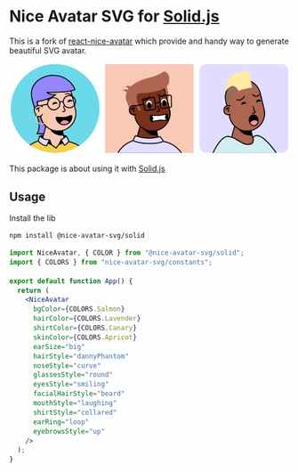 # Nice Avatar SVG for [Solid.js](https://github.com/solidjs/solid)

This is a fork of [react-nice-avatar][react-nice-avatar] which provide and handy way to generate beautiful SVG avatar.

![preview](./preview.png)

This package is about using it with [Solid.js](https://github.com/solidjs/solid)

## Usage

Install the lib

```sh
npm install @nice-avatar-svg/solid
```

```jsx
import NiceAvatar, { COLOR } from "@nice-avatar-svg/solid";
import { COLORS } from "nice-avatar-svg/constants";

export default function App() {
  return (
    <NiceAvatar
      bgColor={COLORS.Salmon}
      hairColor={COLORS.Lavender}
      shirtColor={COLORS.Canary}
      skinColor={COLORS.Apricot}
      earSize="big"
      hairStyle="dannyPhantom"
      noseStyle="curve"
      glassesStyle="round"
      eyesStyle="smiling"
      facialHairStyle="beard"
      mouthStyle="laughing"
      shirtStyle="collared"
      earRing="loop"
      eyebrowsStyle="up"
    />
  );
}
```

[react-nice-avatar]: https://github.com/dapi-labs/react-nice-avatar
